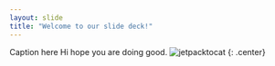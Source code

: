 ```yaml
---
layout: slide
title: "Welcome to our slide deck!"
---
```


Caption here
Hi hope you are doing good.
![jetpacktocat](https://octodex.github.com/images/jetpacktocat.png)
{: .center}
